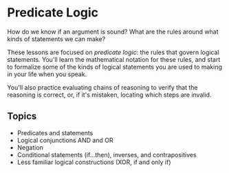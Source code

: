 # Predicate Logic

How do we know if an argument is sound? What are the rules around what kinds of statements we can make?

These lessons are focused on _predicate logic_: the rules that govern logical statements. You'll learn the mathematical notation for these rules, and start to formalize some of the kinds of logical statements you are used to making in your life when you speak.

You'll also practice evaluating chains of reasoning to verify that the reasoning is correct, or, if it's mistaken, locating which steps are invalid.

## Topics

- Predicates and statements
- Logical conjunctions AND and OR
- Negation
- Conditional statements (if...then), inverses, and contrapositives
- Less familiar logical constructions (XOR, if and only if)